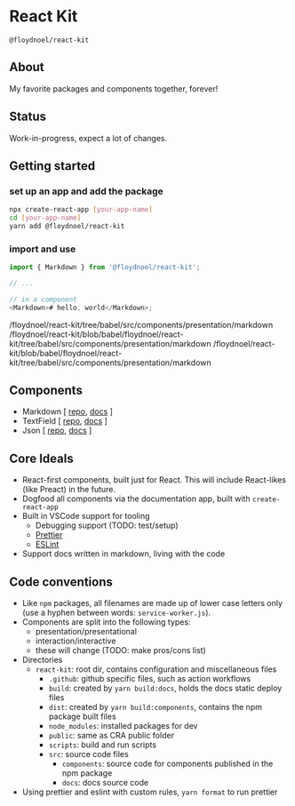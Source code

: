 # React Kit

`@floydnoel/react-kit`

## About

My favorite packages and components together, forever!

## Status

Work-in-progress, expect a lot of changes.

## Getting started

### set up an app and add the package

```sh
npx create-react-app [your-app-name]
cd [your-app-name]
yarn add @floydnoel/react-kit
```

### import and use

```js
import { Markdown } from '@floydnoel/react-kit';

// ...

// in a component
<Markdown># hello, world</Markdown>;
```

/floydnoel/react-kit/tree/babel/src/components/presentation/markdown
/floydnoel/react-kit/blob/babel/floydnoel/react-kit/tree/babel/src/components/presentation/markdown
/floydnoel/react-kit/blob/babel/floydnoel/react-kit/tree/babel/src/components/presentation/markdown

## Components

- Markdown [ [repo](/src/components/presentation/markdown), [docs](/src/components/presentation/markdown) ]
- TextField [ [repo](https://github.com/floydnoel/react-kit/tree/babel/src/components/interaction/text-field), [docs](https://floydnoel.github.io/react-kit/text-field) ]
- Json [ [repo](https://github.com/floydnoel/react-kit), [docs](https://floydnoel.github.io/react-kit/) ]

## Core Ideals

- React-first components, built just for React. This will include React-likes (like Preact) in the future.
- Dogfood all components via the documentation app, built with `create-react-app`
- Built in VSCode support for tooling
  - Debugging support (TODO: test/setup)
  - [Prettier](prettier.io)
  - [ESLint](eslint.org)
- Support docs written in markdown, living with the code

## Code conventions

- Like `npm` packages, all filenames are made up of lower case letters only (use a hyphen between words: `service-worker.js`).
- Components are split into the following types:
  - presentation/presentational
  - interaction/interactive
  - these will change (TODO: make pros/cons list)
- Directories
  - `react-kit`: root dir, contains configuration and miscellaneous files
    - `.github`: github specific files, such as action workflows
    - `build`: created by `yarn build:docs`, holds the docs static deploy files
    - `dist`: created by `yarn build:components`, contains the npm package built files
    - `node_modules`: installed packages for dev
    - `public`: same as CRA public folder
    - `scripts`: build and run scripts
    - `src`: source code files
      - `components`: source code for components published in the npm package
      - `docs`: docs source code
- Using prettier and eslint with custom rules, `yarn format` to run prettier
